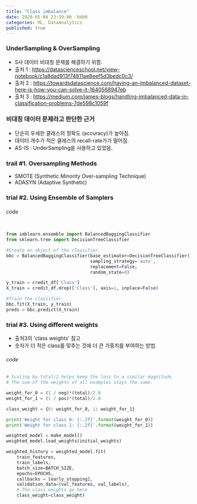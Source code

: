 ```yaml
---
title: "Class imbalance"
date: 2020-05-04 23:59:00 -0400
categories: ML, DataAnalytics
published: true
---
```


### UnderSampling & OverSampling

- S사 데이터 비대칭 문제를 해결하기 위함.
- 출처 1 : https://datascienceschool.net/view-notebook/c1a8dad913f74811ae8eef5d3bedc0c3/
- 출처 2 : https://towardsdatascience.com/having-an-imbalanced-dataset-here-is-how-you-can-solve-it-1640568947eb
- 출처 3 : https://medium.com/james-blogs/handling-imbalanced-data-in-classification-problems-7de598c1059f
  

### 비대칭 데이터 문제라고 판단한 근거

- 단순히 우세한 클래스의 정확도 (accuracy)가 높아짐.
- 데이터 개수가 적은 클래스의 recall-rate가가 떨어짐.
- AS-IS : UnderSampling을 사용하고 있었음.


### trail #1. Oversampling Methods

- SMOTE (Synthetic Minority Over-sampling Technique)
- ADASYN (Adaptive Synthetic)


### trial #2. Using Ensemble of Samplers



###### code

```python

from imblearn.ensemble import BalancedBaggingClassifier
from sklearn.tree import DecisionTreeClassifier

#Create an object of the classifier.
bbc = BalancedBaggingClassifier(base_estimator=DecisionTreeClassifier(),
                                sampling_strategy='auto',
                                replacement=False,
                                random_state=0)

y_train = credit_df['Class']
X_train = credit_df.drop(['Class'], axis=1, inplace=False)

#Train the classifier.
bbc.fit(X_train, y_train)
preds = bbc.predict(X_train)

```

### trial #3. Using different weights 

- 출처3의 'class weights' 참고
- 숫자가 더 적은 class를 맞추는 것에 더 큰 가중치를 부여하는 방법.

###### code



```python
# Scaling by total/2 helps keep the loss to a similar magnitude.
# The sum of the weights of all examples stays the same.

weight_for_0 = (1 / neg)*(total)/2.0 
weight_for_1 = (1 / pos)*(total)/2.0

class_weight = {0: weight_for_0, 1: weight_for_1}

print('Weight for class 0: {:.2f}'.format(weight_for_0))
print('Weight for class 1: {:.2f}'.format(weight_for_1))

weighted_model = make_model()
weighted_model.load_weights(initial_weights)

weighted_history = weighted_model.fit(
    train_features,
    train_labels,
    batch_size=BATCH_SIZE,
    epochs=EPOCHS,
    callbacks = [early_stopping],
    validation_data=(val_features, val_labels),
    # The class weights go here
    class_weight=class_weight) 

```